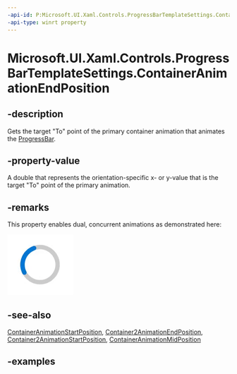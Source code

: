 ```yaml
---
-api-id: P:Microsoft.UI.Xaml.Controls.ProgressBarTemplateSettings.ContainerAnimationEndPosition
-api-type: winrt property
---
```


# Microsoft.UI.Xaml.Controls.ProgressBarTemplateSettings.ContainerAnimationEndPosition

<!--
public double ContainerAnimationEndPosition { get; set; }
-->

## -description

Gets the target "To" point of the primary container animation that animates the [ProgressBar](progressbar.md).

## -property-value

A double that represents the orientation-specific x- or y-value that is the target "To" point of the primary animation.

## -remarks

This property enables dual, concurrent animations as demonstrated here:

![ProgressRing with dual animations](./images/progressring.gif)

## -see-also

[ContainerAnimationStartPosition](progressbartemplatesettings_containeranimationstartposition.md), [Container2AnimationEndPosition](progressbartemplatesettings_container2animationendposition.md), [Container2AnimationStartPosition](progressbartemplatesettings_container2animationstartposition.md), [ContainerAnimationMidPosition](progressbartemplatesettings_containeranimationmidposition.md)

## -examples

